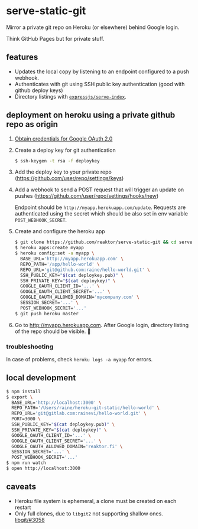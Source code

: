 # serve-static-git

Mirror a private git repo on Heroku (or elsewhere) behind Google login.

Think GitHub Pages but for private stuff.

## features

- Updates the local copy by listening to an endpoint configured to a push webhook.
- Authenticates with git using SSH public key authentication (good with github deploy keys)
- Directory listings with [`expressjs/serve-index`](https://github.com/expressjs/serve-index).

## deployment on heroku using a private github repo as origin

1. [Obtain credentials for Google OAuth 2.0](https://developers.google.com/identity/protocols/OAuth2)
2. Create a deploy key for git authentication

    ```sh
    $ ssh-keygen -t rsa -f deploykey
    ```

3. Add the deploy key to your private repo
   (https://github.com/user/repo/settings/keys)

4. Add a webhook to send a POST request that will trigger an update on pushes
   (https://github.com/user/repo/settings/hooks/new)

   Endpoint should be `http://myapp.herokuapp.com/update`. Requests are
   authenticated using the secret which should be also set in env variable
   `POST_WEBHOOK_SECRET`.

5. Create and configure the heroku app

    ```sh
    $ git clone https://github.com/reaktor/serve-static-git && cd serve-static-git
    $ heroku apps:create myapp
    $ heroku config:set -a myapp \
      BASE_URL='http://myapp.herokuapp.com' \
      REPO_PATH='/app/hello-world' \
      REPO_URL='git@github.com:raine/hello-world.git' \
      SSH_PUBLIC_KEY="$(cat deploykey.pub)" \
      SSH_PRIVATE_KEY="$(cat deploykey)" \
      GOOGLE_OAUTH_CLIENT_ID='...' \
      GOOGLE_OAUTH_CLIENT_SECRET='...' \
      GOOGLE_OAUTH_ALLOWED_DOMAIN='mycompany.com' \
      SESSION_SECRET='...' \
      POST_WEBHOOK_SECRET='...'
    $ git push heroku master
    ```

6. Go to http://myapp.herokuapp.com. After Google login, directory listing of
   the repo should be visible. :tada:

### troubleshooting

In case of problems, check `heroku logs -a myapp` for errors.

## local development

```sh
$ npm install
$ export \
  BASE_URL='http://localhost:3000' \
  REPO_PATH='/Users/raine/heroku-git-static/hello-world' \
  REPO_URL='git@gitlab.com:rainevi/hello-world.git' \
  PORT=3000 \
  SSH_PUBLIC_KEY="$(cat deploykey.pub)" \
  SSH_PRIVATE_KEY="$(cat deploykey)" \
  GOOGLE_OAUTH_CLIENT_ID='...' \
  GOOGLE_OAUTH_CLIENT_SECRET='...' \
  GOOGLE_OAUTH_ALLOWED_DOMAIN='reaktor.fi' \
  SESSION_SECRET='...' \
  POST_WEBHOOK_SECRET='...'
$ npm run watch
$ open http://localhost:3000
```

## caveats

- Heroku file system is ephemeral, a clone must be created on each restart
- Only full clones, due to `libgit2` not supporting shallow ones.
  [libgit/#3058](https://github.com/libgit2/libgit2/issues/3058)
